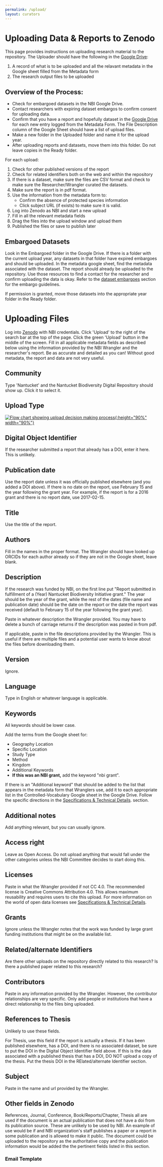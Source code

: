 ```yaml
---
permalink: /upload/
layout: curators
---
```


# Uploading Data & Reports to Zenodo

This page provides instructions on uploading research material to the repository. The Uploader should have the following in the [Google Drive](https://nantucketbiodiversity.github.io/NBIdigitalrepo/specs/#google-drive-organization):

1. A record of what is to be uploaded and all the relavant metadata in the Google sheet filled from the Metadata form
2. The research output files to be uploaded

## Overview of the Process:

- Check for embargoed datasets in the NBI Google Drive.
- Contact researchers with expiring dataset embargos to confirm consent for uploading data.
- Confirm that you have a report and hopefully dataset in the [Google Drive](https://nantucketbiodiversity.github.io/NBIdigitalrepo/upload/#google-drive-organization) for each new entry logged from the Metadata Form. The File Description column of the Google Sheet should have a list of upload files.
- Make a new folder in the Uploaded folder and name it for the upload year.
- After uploading reports and datasets, move them into this folder.  Do not leave copies in the Ready folder.

For each upload:
1. Check for other published versions of the report
2. Check for related identifiers both on the web and within the repository
3. If there is a dataset, make sure the files are CSV format and check to make sure the Researcher/Wrangler curated the datasets.
4. Make sure the report is in pdf format.
5. Use the information from the metadata form to:
	- Confirm the absence of protected species information
	- Click subject URL (if exists) to make sure it is valid.
6. Log into Zenodo as NBI and start a new upload
7. Fill in all the relevant metadata fields
8. Drag the files into the upload window and upload them
9. Published the files or save to publish later

## Embargoed Datasets

Look in the Embargoed folder in the Google Drive.  If there is a folder with the current upload year, any datasets in that folder have expired embargoes and should be uploaded. In the metadata google sheet, find the metadata associated with the dataset.  The report should already be uploaded to the repository. Use those resources to find a contact for the researcher and confirm uploading the data is okay.  Refer to the [dataset embargoes](https://nantucketbiodiversity.github.io/NBIdigitalrepo/curation/) section for the embargo guidelines.

If permission is granted, move those datasets into the appropriate year folder in the Ready folder.

# Uploading Files
Log into [Zenodo](https://zenodo.org) with NBI credentials. Click 'Upload' to the right of the search bar at the top of the page.  Click the green 'Upload' button in the middle of the screen.  Fill in all applicable metadata fields as described below using the information provided by the NBI Wrangler and the researcher's report.  Be as accurate and detailed as you can!  Without good metadata, the report and data are not very useful.

## Community
Type 'Nantucket' and the Nantucket Biodiversity Digital Repository should show up. Click it to select it.

## Upload Type

<a href="https://raw.githubusercontent.com/nantucketbiodiversity/NBIdigitalrepo/master/docs/assets/images/uploadFlow.jpeg">![Flow chart showing upload decision making process](https://raw.githubusercontent.com/nantucketbiodiversity/NBIdigitalrepo/master/docs/assets/images/uploadFlow.jpeg "Upload process chart"){:height="90%" width="90%"}</a>

## Digital Object Identifier
If the researcher submitted a report that already has a DOI, enter it here.  This is unlikely.

## Publication date
Use the report date unless it was officially published elsewhere (and you added a DOI above).  If there is no date on the report, use February 15 and the year following the grant year.  For example, if the report is for a 2016 grant and there is no report date, use 2017-02-15.

## Title
Use the title of the report.

## Authors
Fill in the names in the proper format. The Wrangler should have looked up ORCIDs for each author already so if they are not in the Google sheet, leave blank.

## Description
If the research was funded by NBI, on the first line put "Report submitted in fulfillment of a (Year) Nantucket Biodiversity Initiative grant." The year should be the year of the grant, while the rest of the dates (file name and publication date) should be the date on the report or the date the report was received (default to February 15 of the year following the grant year).

Paste in whatever description the Wrangler provided. You may have to delete a bunch of carriage returns if the description was pasted in from pdf.

If applicable, paste in the file descriptions provided by the Wrangler.  This is useful if there are multiple files and a potential user wants to know about the files before downloading them.

## Version
Ignore.

## Language
Type in English or whatever language is applicable.

## Keywords

All keywords should be lower case.

Add the terms from the Google sheet for:
- Geography Location
- Specific Location
- Study Type
- Method
- Kingdom
- Additional Keywords
- **If this was an NBI grant,** add the keyword "nbi grant".

If there is an "Additional keyword" that should be added to the list that appears in the metadata form that Wranglers use, add it to each appropriate list in the Controlled-Vocabulary Google sheet in the Google Drive.  Follow the specific directions in the [Specifications & Technical Details](https://nantucketbiodiversity.github.io/NBIdigitalrepo/specs/). section.

## Additional notes
Add anything relevant, but you can usually ignore.

## Access right
Leave as Open Access.  Do not upload anything that would fall under the other categories unless the NBI Committee decides to start doing this.

## Licenses
Paste in what the Wrangler provided if not CC 4.0. The recommended license is Creative Commons Attribution 4.0. This allows maximum reusability and requires users to cite this upload. For more information on the world of open data licenses see [Specifications & Technical Details](https://nantucketbiodiversity.github.io/NBIdigitalrepo/specs/).

## Grants
Ignore unless the Wrangler notes that the work was funded by large grant funding institutions that might be on the available list.

## Related/alternate Identifiers
Are there other uploads on the repository directly related to this research? Is there a published paper related to this research?

## Contributors
Paste in any information provided by the Wrangler.  However, the contributor relationships are very specific.  Only add people or institutions that have a direct relationship to the files bing uploaded.

## References to Thesis
Unlikely to use these fields.

For Thesis, use this field if the report is actually a thesis.  If it has been published elsewhere, has a DOI, and there is no associated dataset, be sure to put the DOI in the Digital Object Identifier field above.  If this is the data associated with a published thesis that has a DOI, DO NOT upload a copy of the thesis.  Put the thesis DOI in the RElated/alternate Identifier section.

## Subject
Paste in the name and url provided by the Wrangler.

## Other fields in Zenodo
References, Journal, Conference, Book/Reports/Chapter, Thesis all are used if the document is an actual publication that does not have a doi from its publication source.  These are unlikely to be used by NBI.  An example of use would be if and NBI organization's staff publishes a paper or a report in some publication and is allowed to make it public.  The document could be uploaded to the repository as the authoritative copy and the publication information would be added the the pertinent fields listed in this section. 

### Email Template
